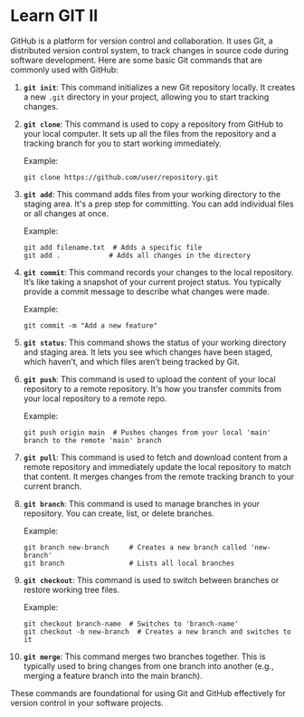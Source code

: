 # Learn GIT II


GitHub is a platform for version control and collaboration. It uses Git, a distributed version control system, to track changes in source code during software development. Here are some basic Git commands that are commonly used with GitHub:

1. **`git init`**: This command initializes a new Git repository locally. It creates a new `.git` directory in your project, allowing you to start tracking changes.

2. **`git clone`**: This command is used to copy a repository from GitHub to your local computer. It sets up all the files from the repository and a tracking branch for you to start working immediately.

   Example:
   ```
   git clone https://github.com/user/repository.git
   ```

3. **`git add`**: This command adds files from your working directory to the staging area. It's a prep step for committing. You can add individual files or all changes at once.

   Example:
   ```
   git add filename.txt  # Adds a specific file
   git add .            # Adds all changes in the directory
   ```

4. **`git commit`**: This command records your changes to the local repository. It’s like taking a snapshot of your current project status. You typically provide a commit message to describe what changes were made.

   Example:
   ```
   git commit -m "Add a new feature"
   ```

5. **`git status`**: This command shows the status of your working directory and staging area. It lets you see which changes have been staged, which haven’t, and which files aren’t being tracked by Git.

6. **`git push`**: This command is used to upload the content of your local repository to a remote repository. It's how you transfer commits from your local repository to a remote repo.

   Example:
   ```
   git push origin main  # Pushes changes from your local 'main' branch to the remote 'main' branch
   ```

7. **`git pull`**: This command is used to fetch and download content from a remote repository and immediately update the local repository to match that content. It merges changes from the remote tracking branch to your current branch.

8. **`git branch`**: This command is used to manage branches in your repository. You can create, list, or delete branches.

   Example:
   ```
   git branch new-branch     # Creates a new branch called 'new-branch'
   git branch                # Lists all local branches
   ```

9. **`git checkout`**: This command is used to switch between branches or restore working tree files.

   Example:
   ```
   git checkout branch-name  # Switches to 'branch-name'
   git checkout -b new-branch  # Creates a new branch and switches to it
   ```

10. **`git merge`**: This command merges two branches together. This is typically used to bring changes from one branch into another (e.g., merging a feature branch into the main branch).

These commands are foundational for using Git and GitHub effectively for version control in your software projects.